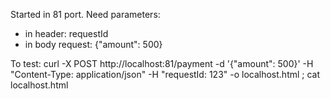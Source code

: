 
Started in 81 port.
Need parameters:
- in header: requestId
- in body request: {"amount": 500}

To test: 
curl -X POST http://localhost:81/payment -d '{"amount": 500}' -H "Content-Type: application/json" -H "requestId: 123" -o localhost.html ; cat localhost.html